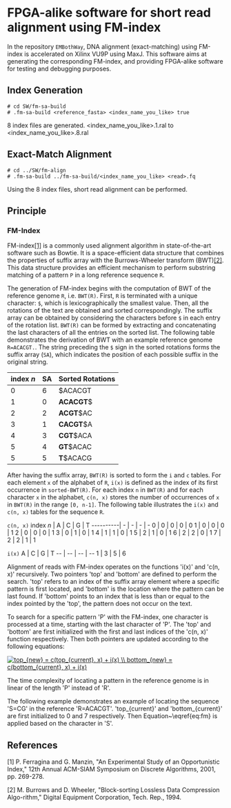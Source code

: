 # FPGA-alike software for short read alignment using FM-index 

In the repository `EMBothWay`, DNA alignment (exact-matching) using FM-index is accelerated on Xilinx VU9P using MaxJ. This software aims at generating the corresponding FM-index, and providing FPGA-alike software for testing and debugging purposes.

## Index Generation
```
# cd SW/fm-sa-build
# .fm-sa-build <reference_fasta> <index_name_you_like> true
```
8 index files are generated. <index_name_you_like>.1.ral to <index_name_you_like>.8.ral

## Exact-Match Alignment
```
# cd ../SW/fm-align
# .fm-sa-build ../fm-sa-build/<index_name_you_like> <read>.fq
```
Using the 8 index files, short read alignment can be performed.

## Principle
### FM-Index
FM-index[[1]](#1) is a commonly used alignment algorithm in state-of-the-art software such as Bowtie. It is a space-efficient data structure that combines the properties of suffix array with the Burrows-Wheeler transform (BWT)[[2]](#2). This data structure provides an efficient mechanism to perform substring matching of a pattern `P` in a long reference sequence `R`. 

The generation of FM-index begins with the computation of BWT of the reference genome `R`, i.e. `BWT(R)`.
First, `R` is terminated with a unique character: `$`, which is lexicographically the smallest value. Then, all the rotations of the text are obtained and sorted correspondingly. The suffix array can be obtained by considering the characters before `$` in each entry of the rotation list. `BWT(R)` can be formed by extracting and concatenating the last characters of all the entries on the sorted list. The following table demonstrates the derivation of BWT with an example reference genome `R=ACACGT.`. The string preceding the `$` sign in the sorted rotations forms the suffix array (`SA`), which indicates the position of each possible suffix in the original string.

index *n* | SA | Sorted Rotations
------| ---| -----------
0 | 6 |  $ACACGT
1 | 0 |  **ACACGT**$
2 | 2 |  **ACGT**$AC
3 | 1 |  **CACGT**$A
4 | 3 |  **CGT**$ACA
5 | 4 |  **GT**$ACAC
5 | 5 |  **T**$ACACG

After having the suffix array, `BWT(R)` is sorted to form the `i` and `c` tables. For each element `x` of the alphabet of `R`, `i(x)` is defined as the index of its first occurrence in `sorted-BWT(R)`. For each index `n` in `BWT(R)` and for each character `x` in the alphabet, `c(n, x)` stores the number of occurrences of `x` in `BWT(R)` in the range `[0, n-1]`. The following table illustrates the `i(x)` and `c(n, x)` tables for the sequence `R`.

`c(n, x)`
index *n* | A | C | G | T
----------| - | - | - | -
0 | 0 | 0 | 0 | 0
1 | 0 | 0 | 0 | 1
2 | 0 | 0 | 0 | 1
3 | 0 | 1 | 0 | 1
4 | 1 | 1 | 0 | 1
5 | 2 | 1 | 0 | 1
6 | 2 | 2 | 0 | 1
7 | 2 | 2 | 1 | 1

`i(x)`
A | C | G | T
-- | -- | -- | --
1 | 3 | 5 | 6

Alignment of reads with FM-index operates on the functions 'i(x)' and 'c(n, x)' recursively. Two pointers 'top' and 'bottom' are defined to perform the search. 'top' refers to an index of the suffix array element where a specific pattern is first located, and 'bottom' is the location where the pattern can be last found. If 'bottom' points to an index that is less than or equal to the index pointed by the 'top', the pattern does not occur on the text.

To search for a specific pattern 'P' with the FM-index, one character is processed at a time, starting with the last character of 'P'. The 'top' and 'bottom' are first initialized with the first and last indices of the 'c(n, x)' function respectively. Then both pointers are updated according to the following equations:

<a href="https://www.codecogs.com/eqnedit.php?latex=top_{new}&space;=&space;c(top_{current},&space;x)&space;&plus;&space;i(x)&space;\\&space;bottom_{new}&space;=&space;c(bottom_{current},&space;x)&space;&plus;&space;i(x)" target="_blank"><img src="https://latex.codecogs.com/gif.latex?top_{new}&space;=&space;c(top_{current},&space;x)&space;&plus;&space;i(x)&space;\\&space;bottom_{new}&space;=&space;c(bottom_{current},&space;x)&space;&plus;&space;i(x)" title="top_{new} = c(top_{current}, x) + i(x) \\ bottom_{new} = c(bottom_{current}, x) + i(x)" /></a>

The time complexity of locating a pattern in the reference genome is in linear of the length 'P' instead of 'R'.

The following example demonstrates an example of locating the sequence 'S=CG' in the reference 'R=ACACGT'. 'top_{current}' and 'bottom_{current}' are first initialized to 0 and 7 respectively. Then Equation~\eqref{eq:fm} is applied based on the character in 'S'.

## References
<a id="1">[1]</a> 
 P. Ferragina and G. Manzin,
"An Experimental Study of an Opportunistic Index,"
12th Annual ACM-SIAM Symposium on Discrete Algorithms, 2001, pp. 269-278.

<a id="2">[2]</a> 
M. Burrows and D. Wheeler,
"Block-sorting Lossless Data Compression Algo-rithm,"
Digital Equipment Corporation, Tech. Rep., 1994.
